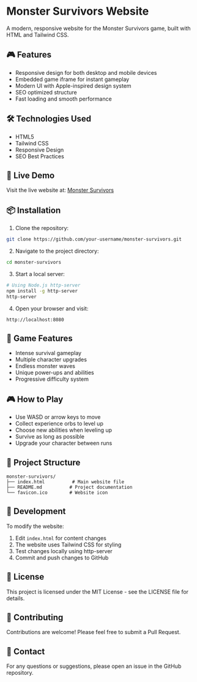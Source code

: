 # Monster Survivors Website

A modern, responsive website for the Monster Survivors game, built with HTML and Tailwind CSS.

## 🎮 Features

- Responsive design for both desktop and mobile devices
- Embedded game iframe for instant gameplay
- Modern UI with Apple-inspired design system
- SEO optimized structure
- Fast loading and smooth performance

## 🛠️ Technologies Used

- HTML5
- Tailwind CSS
- Responsive Design
- SEO Best Practices

## 🚀 Live Demo

Visit the live website at: [Monster Survivors](https://monstersurvivors.com)

## 📦 Installation

1. Clone the repository:
```bash
git clone https://github.com/your-username/monster-survivors.git
```

2. Navigate to the project directory:
```bash
cd monster-survivors
```

3. Start a local server:
```bash
# Using Node.js http-server
npm install -g http-server
http-server
```

4. Open your browser and visit:
```
http://localhost:8080
```

## 🎯 Game Features

- Intense survival gameplay
- Multiple character upgrades
- Endless monster waves
- Unique power-ups and abilities
- Progressive difficulty system

## 🎮 How to Play

- Use WASD or arrow keys to move
- Collect experience orbs to level up
- Choose new abilities when leveling up
- Survive as long as possible
- Upgrade your character between runs

## 📝 Project Structure

```
monster-survivors/
├── index.html          # Main website file
├── README.md          # Project documentation
└── favicon.ico        # Website icon
```

## 🔧 Development

To modify the website:

1. Edit `index.html` for content changes
2. The website uses Tailwind CSS for styling
3. Test changes locally using http-server
4. Commit and push changes to GitHub

## 📄 License

This project is licensed under the MIT License - see the LICENSE file for details.

## 👥 Contributing

Contributions are welcome! Please feel free to submit a Pull Request.

## 📧 Contact

For any questions or suggestions, please open an issue in the GitHub repository.
